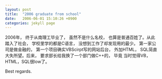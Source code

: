 ```yaml
---
layout: post
title:  "2006 graduate from school"
date:   2006-06-01 15:10:26 +0900
categories: jekyll page
---
```

2006年， 终于从南理工毕业了， 虽然不是什么名校， 也算是普通百姓了。从此踏入了社会， 学校里学的都是C语言， 没想到工作了却发现用的最少。
第一家公司是做金融的， 第一个项目确实VBScirpt写的网站后台， 外加HTML， SQL简直大失所望。后来， 要求部长给我换了一个部门做C++的， 毕竟
当时觉得VB，HTML，SQL很low了。

Best regards.
